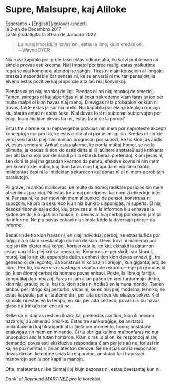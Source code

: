 Supre, Malsupre, kaj Aliloke
============================

<div class="center">Esperanto ▪ [English](/en/over-under/)</div>
<div class="center">la 2-an de Decembro 2017</div>
<div class="center">Laste ĝisdatigita: la 31-an de Januaro 2022</div>

>La nuraj limoj kiujn havas oni, estas la limoj kiujn kredas oni.<br>
>―Wayne DYER

Nia ruza kapablo por preterlaso estas ridinde alta, ĉu solvi problemon aŭ simple provas esti kreema.
Niaj impetoj por troe realigi estas malkutime regaj se niaj komencaj atendoj ne satiĝis. Tiras ni
niajn konsciojn al longaĵoj preskaŭ nesondeble ĉar pensas ni, ke se enverŝi ni multan pensaĵon, la
elveno estas pozitive kaj proporcie alta laŭ niaj konvinkoj.

Plendas ni pri niaj mankoj de iloj. Plendas ni pri niaj mankoj de rimedoj. Tamen, miregas ni kaj
alportiĝas ni al ŝoka nekredemo kiam faras iu ion per multe malpli ol kion havas niaj manoj.
Elrevigas ni la probablon ke kiun ni trovas, fakte estas ja sur nia orelo. Nia kapablo por eksigi
idealajn opciojn kiuj staras antaŭ ni estas ŝoke. Kial devas fosi ni subteran subtervojon por enigi,
kiam ĉio kion devas fari ni, estas frapi ĉe la pordo?

Estas tre alarme ke ni nepravigeble pozicias nin mem por neproteste akcepti konceptojn nur pro tio,
ke estis dirita al ni por asimiligi ilin. Kredas ni ilin kiel veroj sen fari la plej minimuman
progreson por supozi, ke tio kion ĵus aŭdis vi, estas senerara. Ankaŭ estas alarme, ke por la multaj
homoj, se ne la plimulta, ja kredas ili tion kio estis dirita al ili laŭlitere anstataŭ esti
kritikanta per alti la manojn por demandi pri la eble dubemaj pretendoj. Kiam jesas ni, sen doni
la plej malgrandan kvanton da penso, efektive kovris ni nin mem per kuseno kiel nubo, kiuj dum faras
ĉion tuj apuda el via ĉiela haŭto, malatentas ĉasi ni la intelektan sekurecon kaj donas ni al ni
mem-aprobitajn paraŝutojn.

Pli grave, ni ankaŭ malkovras, ke multe da homoj radikale pozicias sin mem al senlimaj pozicioj. Ni
estas tre amaj por elpensi kaj nomizi etikedojn inter ni. Pensas ni, ke per movi nin mem al bunkroj
de pensoj, konstruas ni supozojn, ke pro la sekureco kiun nia bunkro disponigas, ni superis. El niaj
desoksiribonukleaj acidoj, kiuj provizas al ni la informon kiu enhavas la kodon de tio, kio igas nin
funkcii; ni devias al niaj cerboj por deponi jam pli da informo. Ne plu povas enhavi nia simpla kodo
la diversajn pecojn da informo.

Bedaŭrinde tio kion havas ni, en niaj individuaj cerboj, ne estas sufiĉa por loĝigi niajn ĉiam
kreskantajn domon de scio. Devis trovi ni manieron por registri ilin ekster niaj korpoj, konservata
ie, en kiu, ektrakti la datumon estas unu el la plej kritikaj operacioj. Komencis ni per skribi sur
ŝtonoj, muroj, kaj io ajn kiu espereble daŭrus enhavi tion kion devas enhavi ĝi, tra generacioj de
legontoj. Ja konstruis ni kolosajn librejojn, kun gigantaj aroj de libroj. Per tio, konservis ni
vastegan kvanton de rekordoj—ege pli grandas ol tio, kion ĉiomaj cerboj da homaro povas enhavi.
Poste, la librejoj fariĝis komputilaj datumbazoj. Faras ni jam alian paŝon en krei turdormojn de
tio, kion niaj prauloj sciis, kaj tio, kion scias ni hodiaŭ en la nuna mondo. Tamen ambaŭ per
intrigo kaj perturbo, vidas ni, ke eĉ niaj plej modernaj teĥnikoj ne estas kapablaj por antaŭteme
diri, per alta certeco kio okazos sekve. Kiel konsolo ni estas en la tempo, en kiu, per alta
certeco, povas diri ĉu havas glaso da trinkaĵo ion ene aŭ ne.

Kelke da ni daŭras resti en iluzioj kaj pretendas scii tion, kion ili neniam hazardis, aŭ almenaŭ
rimarkis. Estas tre senkuraĝige, ke anstataŭ malantaŭeniri kaj fiksrigardi al la ĉielo por momento,
homoj anstataŭe enakvigas sin mem en mirlando. Ĉi tiu ebriiga kutimo malbonfaras ne nur unuopulon
sed la tutan homaron. Kiam diras iu al oni ke respondoj al siaj demandoj povas esti ekskluzive
respondata ĉiam per jes aŭ ne, forlasi rin kaj ne plu meritas ri onian atenton denove. Se ne scias
oni la respondon, devas diri oni ke oni ne scias la respondon, anstataŭ fari trapezajn manovrojn sen
iu por kapti la manojn.

Ofte, malatentas ni ke ĉiomaj iloj kiujn bezonas ni, estas ĉeestantaj kun ni.

_Dank’ al [Raymund MARTINEZ](https://zhaqenl.github.io) pro la korektoj._
